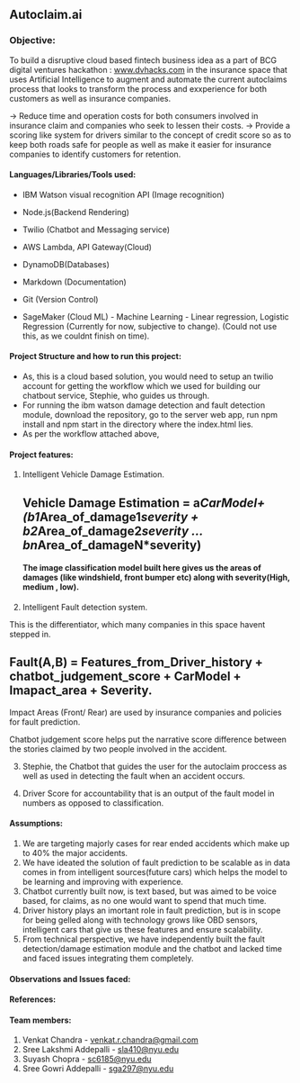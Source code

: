 ## Autoclaim.ai

### Objective:

To build a disruptive cloud based fintech business idea as a part of BCG digital ventures hackathon : www.dvhacks.com in the insurance space that uses Artificial Intelligence to augment and automate the current autoclaims process that looks to transform the process and exxperience for both customers as well as insurance companies.

-> Reduce time and operation costs for both consumers involved in insurance claim and companies who seek to lessen their costs.
-> Provide a scoring like system for drivers similar to the concept of credit score so as to keep both roads safe for people as well as make it easier for insurance companies to identify customers for retention.

#### Languages/Libraries/Tools used:

- IBM Watson visual recognition API (Image recognition)

- Node.js(Backend Rendering)

- Twilio (Chatbot and Messaging service)

- AWS Lambda, API Gateway(Cloud)

- DynamoDB(Databases)

- Markdown (Documentation)

- Git (Version Control)

- SageMaker (Cloud ML) - Machine Learning - Linear regression, Logistic Regression (Currently for now, subjective to change). (Could not use this, as we couldnt finish on time).


#### Project Structure and how to run this project:

- As, this is a cloud based solution, you would need to setup an twilio account for getting the workflow which we used for building our chatbout service, Stephie, who guides us through.
- For running the ibm watson damage detection and fault detection module, download the repository, go to the server web app, run npm install and npm start in the directory where the index.html lies.
- As per the workflow attached above, 

#### Project features:

1. Intelligent Vehicle Damage Estimation.
    
    ## Vehicle Damage Estimation = a*CarModel+ (b1*Area_of_damage1*severity + b2*Area_of_damage2*severity ... bn*Area_of_damageN*severity)
    
    #### The image classification model built here gives us the areas of damages (like windshield, front bumper etc) along with severity(High, medium , low).
    
2. Intelligent Fault detection system.
 
 This is the differentiator, which many companies in this space havent stepped in.
 
 ## Fault(A,B) = Features_from_Driver_history + chatbot_judgement_score + CarModel + Imapact_area + Severity.
 
 Impact Areas (Front/ Rear) are used by insurance companies and policies for fault prediction.
 
 Chatbot judgement score helps put the narrative score difference between the stories claimed by two people involved in the accident.

3. Stephie, the Chatbot that guides the user for the autoclaim proccess as well as used in detecting the fault when an accident occurs.
    
4. Driver Score for accountability that is an output of the fault model in numbers as opposed to classification.

#### Assumptions:

1. We are targeting majorly cases for rear ended accidents which make up to 40% the major accidents.
2. We have ideated the solution of fault prediction to be scalable as in data comes in from intelligent sources(future cars) which helps the model to be learning and improving with experience.
3. Chatbot currently built now, is text based, but was aimed to be voice based, for claims, as no one would want to spend that much time.
4. Driver history plays an imortant role in fault prediction, but is in scope for being gelled along with technology grows like OBD sensors, intelligent cars that give us these features and ensure scalability.
4. From technical perspective, we have independently built the fault detection/damage estimation module and the chatbot and lacked time and faced issues integrating them completely.

#### Observations and Issues faced:

#### References:


#### Team members:

1. Venkat Chandra - venkat.r.chandra@gmail.com 
2. Sree Lakshmi Addepalli - sla410@nyu.edu
3. Suyash Chopra - sc6185@nyu.edu
4. Sree Gowri Addepalli - sga297@nyu.edu
